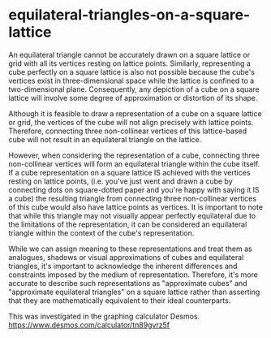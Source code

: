 # equilateral-triangles-on-a-square-lattice

An equilateral triangle cannot be accurately drawn on a square lattice or grid with all its vertices resting on lattice points. Similarly, representing a cube perfectly on a square lattice is also not possible because the cube's vertices exist in three-dimensional space while the lattice is confined to a two-dimensional plane. Consequently, any depiction of a cube on a square lattice will involve some degree of approximation or distortion of its shape.

Although it is feasible to draw a representation of a cube on a square lattice or grid, the vertices of the cube will not align precisely with lattice points. Therefore, connecting three non-collinear vertices of this lattice-based cube will not result in an equilateral triangle on the lattice.

However, when considering the representation of a cube, connecting three non-collinear vertices will form an equilateral triangle within the cube itself. If a cube representation on a square lattice IS achieved with the vertices resting on lattice points, (i.e. you've just went and drawn a cube by connecting dots on square-dotted paper and you're happy with saying it IS a cube) the resulting triangle from connecting three non-collinear vertices of this cube would also have lattice points as vertices. It is important to note that while this triangle may not visually appear perfectly equilateral due to the limitations of the representation, it can be considered an equilateral triangle within the context of the cube's representation.

While we can assign meaning to these representations and treat them as analogues, shadows or visual approximations of cubes and equilateral triangles, it's important to acknowledge the inherent differences and constraints imposed by the medium of representation. Therefore, it's more accurate to describe such representations as "approximate cubes" and "approximate equilateral triangles" on a square lattice rather than asserting that they are mathematically equivalent to their ideal counterparts.

This was investigated in the graphing calculator Desmos. https://www.desmos.com/calculator/tn89gvrz5f

